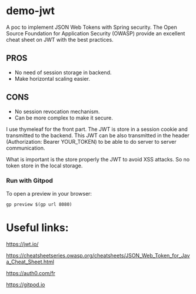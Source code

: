 # demo-jwt

A poc to implement JSON Web Tokens with Spring security.
The Open Source Foundation for Application Security (OWASP) provide an excellent cheat sheet on JWT 
with the best practices.


## PROS

+ No need of session storage in backend.
+ Make horizontal scaling easier.

## CONS

+ No session revocation mechanism.
+ Can be more complex to make it secure.


I use thymeleaf for the front part.
The JWT is store in a session cookie and transmitted to the backend.
This JWT can be also transmitted in the header (Authorization: Bearer YOUR_TOKEN) to be able to do 
server to server communication.

What is important is the store properly the JWT to avoid XSS attacks. So no token store in the local 
storage.


### Run with Gitpod

To open a preview in your browser:
```shell
gp preview $(gp url 8080)
```

# Useful links:

https://jwt.io/

https://cheatsheetseries.owasp.org/cheatsheets/JSON_Web_Token_for_Java_Cheat_Sheet.html

https://auth0.com/fr

https://gitpod.io
